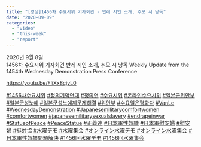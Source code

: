 ```yaml
---
title: "[영상]1456차 수요시위 기자회견 - 반레 시인 소개, 추모 시 낭독"
date: "2020-09-09"
categories: 
  - "video"
  - "this-week"
  - "report"
---
```


2020년 9월 8일  
1456차 수요시위 기자회견 반레 시인 소개, 추모 시 낭독 Weekly Update from the 1454th Wednesday Demonstration Press Conference

https://youtu.be/FliXx8cjvL0

[#1456차수요시위](https://www.youtube.com/results?search_query=%231456%EC%B0%A8%EC%88%98%EC%9A%94%EC%8B%9C%EC%9C%84) [#정의기억연대](https://www.youtube.com/results?search_query=%23%EC%A0%95%EC%9D%98%EA%B8%B0%EC%96%B5%EC%97%B0%EB%8C%80) [#정의연](https://www.youtube.com/results?search_query=%23%EC%A0%95%EC%9D%98%EC%97%B0) [#수요시위](https://www.youtube.com/results?search_query=%23%EC%88%98%EC%9A%94%EC%8B%9C%EC%9C%84) [#온라인수요시위](https://www.youtube.com/results?search_query=%23%EC%98%A8%EB%9D%BC%EC%9D%B8%EC%88%98%EC%9A%94%EC%8B%9C%EC%9C%84) [#일본군위안부](https://www.youtube.com/results?search_query=%23%EC%9D%BC%EB%B3%B8%EA%B5%B0%EC%9C%84%EC%95%88%EB%B6%80) [#일본군성노예](https://www.youtube.com/results?search_query=%23%EC%9D%BC%EB%B3%B8%EA%B5%B0%EC%84%B1%EB%85%B8%EC%98%88) [#일본군성노예제문제해결](https://www.youtube.com/results?search_query=%23%EC%9D%BC%EB%B3%B8%EA%B5%B0%EC%84%B1%EB%85%B8%EC%98%88%EC%A0%9C%EB%AC%B8%EC%A0%9C%ED%95%B4%EA%B2%B0) [#위안부](https://www.youtube.com/results?search_query=%23%EC%9C%84%EC%95%88%EB%B6%80) [#수요일은평화다](https://www.youtube.com/results?search_query=%23%EC%88%98%EC%9A%94%EC%9D%BC%EC%9D%80%ED%8F%89%ED%99%94%EB%8B%A4) [#VanLe](https://www.youtube.com/results?search_query=%23VanLe) [#WednesdayDemonstration](https://www.youtube.com/results?search_query=%23WednesdayDemonstration) [#Japanesemilitarycomfortwomen](https://www.youtube.com/results?search_query=%23Japanesemilitarycomfortwomen) [#comfortwomen](https://www.youtube.com/results?search_query=%23comfortwomen) [#japanesemilitarysexualslavery](https://www.youtube.com/results?search_query=%23japanesemilitarysexualslavery) [#endrapeinwar](https://www.youtube.com/results?search_query=%23endrapeinwar) [#StatueofPeace](https://www.youtube.com/results?search_query=%23StatueofPeace) [#PeaceStatue](https://www.youtube.com/results?search_query=%23PeaceStatue) [#正義連](https://www.youtube.com/results?search_query=%23%E6%AD%A3%E7%BE%A9%E9%80%A3) [#日本軍性奴隷](https://www.youtube.com/results?search_query=%23%E6%97%A5%E6%9C%AC%E8%BB%8D%E6%80%A7%E5%A5%B4%E9%9A%B7) [#日本軍慰安婦](https://www.youtube.com/results?search_query=%23%E6%97%A5%E6%9C%AC%E8%BB%8D%E6%85%B0%E5%AE%89%E5%A9%A6) [#慰安婦](https://www.youtube.com/results?search_query=%23%E6%85%B0%E5%AE%89%E5%A9%A6) [#挺対協](https://www.youtube.com/results?search_query=%23%E6%8C%BA%E5%AF%BE%E5%8D%94) [#水曜デモ](https://www.youtube.com/results?search_query=%23%E6%B0%B4%E6%9B%9C%E3%83%87%E3%83%A2) [#水曜集会](https://www.youtube.com/results?search_query=%23%E6%B0%B4%E6%9B%9C%E9%9B%86%E4%BC%9A) [#オンライン水曜デモ](https://www.youtube.com/results?search_query=%23%E3%82%AA%E3%83%B3%E3%83%A9%E3%82%A4%E3%83%B3%E6%B0%B4%E6%9B%9C%E3%83%87%E3%83%A2) [#オンライン水曜集会](https://www.youtube.com/results?search_query=%23%E3%82%AA%E3%83%B3%E3%83%A9%E3%82%A4%E3%83%B3%E6%B0%B4%E6%9B%9C%E9%9B%86%E4%BC%9A) [#日本軍性奴隷問題解決](https://www.youtube.com/results?search_query=%23%E6%97%A5%E6%9C%AC%E8%BB%8D%E6%80%A7%E5%A5%B4%E9%9A%B7%E5%95%8F%E9%A1%8C%E8%A7%A3%E6%B1%BA) [#1456回水曜デモ](https://www.youtube.com/results?search_query=%231456%E5%9B%9E%E6%B0%B4%E6%9B%9C%E3%83%87%E3%83%A2) [#1456回水曜集会](https://www.youtube.com/results?search_query=%231456%E5%9B%9E%E6%B0%B4%E6%9B%9C%E9%9B%86%E4%BC%9A)
